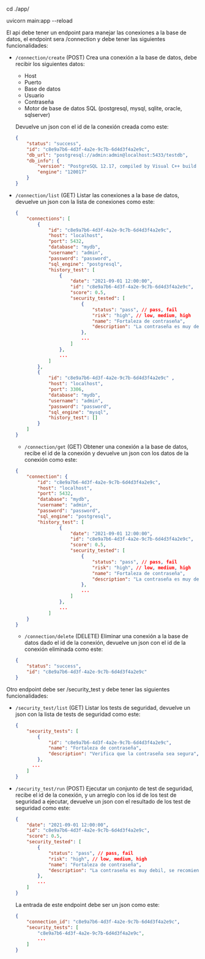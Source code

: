 cd ./app/

uvicorn main:app --reload


El api debe tener un endpoint para manejar las conexiones a la base de datos, el endpoint sera /connection y debe tener las siguientes funcionalidades:

* `/connection/create` (POST) Crea una conexión a la base de datos, debe recibir los siguientes datos:
    * Host
    * Puerto
    * Base de datos
    * Usuario
    * Contraseña
    * Motor de base de datos SQL (postgresql, mysql, sqlite, oracle, sqlserver)  

    Devuelve un json con el id de la conexión creada como este:
    ```json
    {
        "status": "success",
        "id": "c8e9a7b6-4d3f-4a2e-9c7b-6d4d3f4a2e9c",
        "db_url": "postgresql://admin:admin@localhost:5433/testdb",
        "db_info": {
            "version": "PostgreSQL 12.17, compiled by Visual C++ build 1914, 64-bit",
            "engine": "120017"
        }
    }
    ```

* `/connection/list` (GET) Listar las conexiones a la base de datos, devuelve un json con la lista de conexiones como este:
    ```json
    {
        "connections": [
            {
                "id": "c8e9a7b6-4d3f-4a2e-9c7b-6d4d3f4a2e9c",
                "host": "localhost",
                "port": 5432,
                "database": "mydb",
                "username": "admin",
                "password": "password",
                "sql_engine": "postgresql",
                "history_test": [
                    {   
                        "date": "2021-09-01 12:00:00",
                        "id": "c8e9a7b6-4d3f-4a2e-9c7b-6d4d3f4a2e9c",
                        "score": 0.5,
                        "security_tested": [
                            {
                                "status": "pass", // pass, fail
                                "risk": "high", // low, medium, high 
                                "name": "Fortaleza de contraseña",
                                "description": "La contraseña es muy debil, se recomienda cambiarla\nSe recomienda usar una contraseña de al menos 8 caracteres, que contenga al menos una letra mayuscula, una letra minuscula, un numero y un caracter especial"
                            },
                            ...
                        ]
                    },
                    ...
                ]
            },
            {
                "id": "c8e9a7b6-4d3f-4a2e-9c7b-6d4d3f4a2e9c" ,
                "host": "localhost",
                "port": 3306,
                "database": "mydb",
                "username": "admin",
                "password": "password",
                "sql_engine": "mysql",
                "history_test": []
            }
        ]
    }
    ```

    * `/connection/get` (GET) Obtener una conexión a la base de datos, recibe el id de la conexión y devuelve un json con los datos de la conexión como este:
    ```json
    {
        "connection": {
            "id": "c8e9a7b6-4d3f-4a2e-9c7b-6d4d3f4a2e9c",
            "host": "localhost",
            "port": 5432,
            "database": "mydb",
            "username": "admin",
            "password": "password",
            "sql_engine": "postgresql",
            "history_test": [
                    {   
                        "date": "2021-09-01 12:00:00",
                        "id": "c8e9a7b6-4d3f-4a2e-9c7b-6d4d3f4a2e9c",
                        "score": 0.5,
                        "security_tested": [
                            {
                                "status": "pass", // pass, fail
                                "risk": "high", // low, medium, high 
                                "name": "Fortaleza de contraseña",
                                "description": "La contraseña es muy debil, se recomienda cambiarla\nSe recomienda usar una contraseña de al menos 8 caracteres, que contenga al menos una letra mayuscula, una letra minuscula, un numero y un caracter especial"
                            },
                            ...
                        ]
                    },
                    ...
                ]
        }
    }
    ```
    
    * `/connection/delete` (DELETE) Eliminar una conexión a la base de datos dado el id de la conexión, devuelve un json con el id de la conexión eliminada como este:
    ```json
    {
        "status": "success",
        "id": "c8e9a7b6-4d3f-4a2e-9c7b-6d4d3f4a2e9c"
    }
    ```

    

Otro endpoint debe ser /security_test y debe tener las siguientes funcionalidades:

* `/security_test/list` (GET) Listar los tests de seguridad, devuelve un json con la lista de tests de seguridad como este:
    ```json
    {
        "security_tests": [
            {
                "id": "c8e9a7b6-4d3f-4a2e-9c7b-6d4d3f4a2e9c",
                "name": "Fortaleza de contraseña",
                "description": "Verifica que la contraseña sea segura",
            },
          ...
        ]
    }
    ```

* `/security_test/run` (POST) Ejecutar un conjunto de test de seguridad, recibe el id de la conexión, y un arreglo con los id de los test de seguridad a ejecutar, devuelve un json con el resultado de los test de seguridad como este:
    ```json
    {
        "date": "2021-09-01 12:00:00",
        "id": "c8e9a7b6-4d3f-4a2e-9c7b-6d4d3f4a2e9c",
        "score": 0.5,
        "security_tested": [
            {
                "status": "pass", // pass, fail
                "risk": "high", // low, medium, high 
                "name": "Fortaleza de contraseña",
                "description": "La contraseña es muy debil, se recomienda cambiarla\nSe recomienda usar una contraseña de al menos 8 caracteres, que contenga al menos una letra mayuscula, una letra minuscula, un numero y un caracter especial"
            },
            ...
        ]
    }
    ```

    La entrada de este endpoint debe ser un json como este:
    ```json
    {
        "connection_id": "c8e9a7b6-4d3f-4a2e-9c7b-6d4d3f4a2e9c",
        "security_tests": [
            "c8e9a7b6-4d3f-4a2e-9c7b-6d4d3f4a2e9c",
            ...
        ]
    }
    ```

